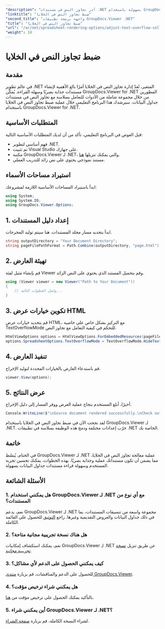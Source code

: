 ```yaml
---
"description": "أدر تجاوز النص في مستندات .NET بسهولة باستخدام GroupDocs.Viewer. حسّن سهولة القراءة وتجربة المستخدم. حمّل نسختك التجريبية المجانية الآن."
"linktitle": "ضبط تجاوز النص في الخلايا"
"second_title": "واجهة برمجة تطبيقات GroupDocs.Viewer .NET"
"title": "ضبط تجاوز النص في الخلايا"
"url": "/ar/net/spreadsheet-rendering-options/adjust-text-overflow-cells/"
"weight": 10
---
```


# ضبط تجاوز النص في الخلايا

## مقدمة
في عالم تطوير .NET المتغير، تُعدّ إدارة تجاوز النص في الخلايا أمرًا بالغ الأهمية لإنشاء مستندات جذابة بصريًا وسهلة القراءة. يُمكّن GroupDocs.Viewer for .NET المطورين من خلال مجموعة شاملة من الأدوات للتعامل بسلاسة مع تجاوز النص في مستندات جداول البيانات. سيرشدك هذا البرنامج التعليمي خلال عملية ضبط تجاوز النص في الخلايا باستخدام GroupDocs.Viewer for .NET.
## المتطلبات الأساسية
قبل الغوص في البرنامج التعليمي، تأكد من أن لديك المتطلبات الأساسية التالية:
- فهم أساسي لتطوير .NET.
- تم تثبيت Visual Studio على جهازك.
- مكتبة GroupDocs.Viewer لـ .NET، والتي يمكنك تنزيلها [هنا](https://releases.groupdocs.com/viewer/net/).
- مستند نموذجي يحتوي على نص زائد للتدريب العملي.
## استيراد مساحات الأسماء
ابدأ باستيراد المساحات الأساسية اللازمة لمشروعك:
```csharp
using System;
using System.IO;
using GroupDocs.Viewer.Options;
```
## 1. إعداد دليل المستندات
ابدأ بتحديد مسار مجلد المستندات. هنا سيتم توليد المخرجات.
```csharp
string outputDirectory = "Your Document Directory";
string pageFilePathFormat = Path.Combine(outputDirectory, "page.html");
```
## 2. تهيئة العارض
قم بإنشاء مثيل لفئة Viewer وقم بتحميل المستند الذي يحتوي على النص الزائد.
```csharp
using (Viewer viewer = new Viewer("Path to Your Document"))
{
    // واصل الخطوات التالية...
}
```
## 3. تكوين خيارات عرض HTML
قم بتحديد خيارات عرض HTML، مع التركيز بشكل خاص على خاصية TextOverflowMode للتحكم في كيفية التعامل مع تجاوز النص.
```csharp
HtmlViewOptions options = HtmlViewOptions.ForEmbeddedResources(pageFilePathFormat);
options.SpreadsheetOptions.TextOverflowMode = TextOverflowMode.HideText;
```
## 4. تنفيذ العارض
قم باستدعاء العارض بالخيارات المحددة لتوليد الإخراج.
```csharp
viewer.View(options);
```
## 5. عرض النتائج
أخيرًا، أبلغ المستخدم بنجاح عملية العرض ووفر المسار إلى دليل الإخراج.
```csharp
Console.WriteLine($"\nSource document rendered successfully.\nCheck output in {outputDirectory}.");
```
لقد نجحت الآن في ضبط تجاوز النص في الخلايا باستخدام GroupDocs.Viewer لـ .NET. جرّب إعدادات مختلفة ودمج هذه الوظيفة بسلاسة في تطبيقات .NET الخاصة بك.
## خاتمة
في الختام، يُبسّط GroupDocs.Viewer لـ .NET عملية معالجة تجاوز النص في الخلايا، مما يضمن أن تكون مستنداتك عملية وجذابة بصريًا. بهذه الخطوات، يمكنك تحسين تجربة المستخدم وسهولة قراءة مستندات جداول البيانات بسهولة.
## الأسئلة الشائعة
### 1. هل يمكنني استخدام GroupDocs.Viewer لـ .NET مع أي نوع من المستندات؟
نعم، يدعم GroupDocs.Viewer لـ .NET مجموعة واسعة من تنسيقات المستندات، بما في ذلك جداول البيانات والعروض التقديمية وغيرها. راجع [التوثيق](https://tutorials.groupdocs.com/viewer/net/) للحصول على القائمة الكاملة.
### 2. هل هناك نسخة تجريبية مجانية متاحة؟
نعم، يمكنك استكشاف إمكانيات GroupDocs.Viewer لـ .NET عن طريق تنزيل [نسخة تجريبية مجانية](https://releases.groupdocs.com/).
### 3. كيف يمكنني الحصول على الدعم لأي مشاكل؟
للحصول على الدعم والمناقشات، قم بزيارة [منتدى GroupDocs.Viewer](https://forum.groupdocs.com/c/viewer/9).
### 4. هل يمكنني شراء ترخيص مؤقت؟
بالتأكيد يمكنك الحصول على ترخيص مؤقت من [هنا](https://purchase.groupdocs.com/temporary-license/).
### 5. أين يمكنني شراء GroupDocs.Viewer لـ .NET؟
لشراء النسخة الكاملة، قم بزيارة [صفحة الشراء](https://purchase.groupdocs.com/buy).